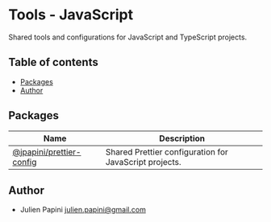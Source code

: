 # Tools - JavaScript <!-- omit in toc -->

Shared tools and configurations for JavaScript and TypeScript projects.

## Table of contents <!-- omit in toc -->

-   [Packages](#packages)
-   [Author](#author)

## Packages

| Name                                                                                                       | Description                                            |
| ---------------------------------------------------------------------------------------------------------- | ------------------------------------------------------ |
| [@jpapini/prettier-config](https://github.com/jpapini/tools-javascript/tree/main/packages/prettier-config) | Shared Prettier configuration for JavaScript projects. |

## Author

-   Julien Papini <julien.papini@gmail.com>
